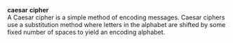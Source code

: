 **caesar** **cipher** <br /> 
A Caesar cipher is a simple method of encoding messages. Caesar ciphers use a substitution method where letters in the alphabet are shifted by some fixed number of spaces to yield an encoding alphabet.
